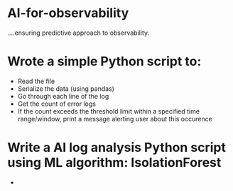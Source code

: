 # AI-for-observability
 ....ensuring predictive approach to observability.

# Wrote a simple Python script to:
* Read the file
* Serialize the data (using pandas)
* Go through each line of the log
* Get the count of error logs
* If the count exceeds the threshold limit within a specified time range/window, print a message alerting user about this occurence

# Write a AI log analysis Python script using ML algorithm: IsolationForest
* 
